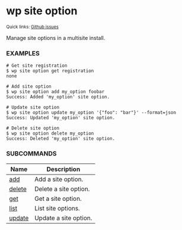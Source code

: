 # wp site option

<small>Quick links: <a href="https://github.com/wp-cli/wp-cli/issues?q=is%3Aopen+label%3Acommand%3Asite-option+sort%3Aupdated-desc">Github issues</a></small>

Manage site options in a multisite install.

### EXAMPLES

    # Get site registration
    $ wp site option get registration
    none

    # Add site option
    $ wp site option add my_option foobar
    Success: Added 'my_option' site option.

    # Update site option
    $ wp site option update my_option '{"foo": "bar"}' --format=json
    Success: Updated 'my_option' site option.

    # Delete site option
    $ wp site option delete my_option
    Success: Deleted 'my_option' site option.





### SUBCOMMANDS

<table>
	<thead>
	<tr>
		<th>Name</th>
		<th>Description</th>
	</tr>
	</thead>
	<tbody>
		<tr>
			<td><a href="/commands/site/option/add/">add</a></td>
			<td>Add a site option.</td>
		</tr>
		<tr>
			<td><a href="/commands/site/option/delete/">delete</a></td>
			<td>Delete a site option.</td>
		</tr>
		<tr>
			<td><a href="/commands/site/option/get/">get</a></td>
			<td>Get a site option.</td>
		</tr>
		<tr>
			<td><a href="/commands/site/option/list/">list</a></td>
			<td>List site options.</td>
		</tr>
		<tr>
			<td><a href="/commands/site/option/update/">update</a></td>
			<td>Update a site option.</td>
		</tr>
	</tbody>
</table>
